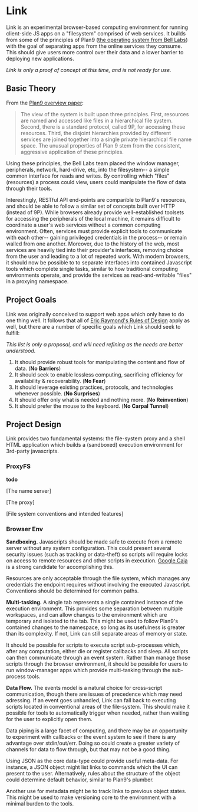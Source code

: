 Link
====

Link is an experimental browser-based computing environment for running client-side JS apps on a
"filesystem" comprised of web services. It builds from some of the principles of Plan9
([the operating system from Bell Labs](http://plan9.bell-labs.com/plan9/)) with the
goal of separating apps from the online services they consume. This should give users more control
over their data and a lower barrier to deploying new applications.

*Link is only a proof of concept at this time, and is not ready for use.*

## Basic Theory

From the [Plan9 overview paper](http://plan9.bell-labs.com/sys/doc/9.html):

 > The view of the system is built upon three principles. First, resources are named and accessed like
 > files in a hierarchical file system. Second, there is a standard protocol, called 9P, for accessing
 > these resources. Third, the disjoint hierarchies provided by different services are joined together
 > into a single private hierarchical file name space. The unusual properties of Plan 9 stem from the
 > consistent, aggressive application of these principles.
 
Using these principles, the Bell Labs team placed the window manager, peripherals, network, hard-drive,
etc, into the filesystem-- a simple common interface for reads and writes. By controlling which "files"
(resources) a process could view, users could manipulate the flow of data through their tools.

Interestingly, RESTful API end-points are comparible to Plan9's resources, and should be able to follow
a similar set of concepts built over HTTP (instead of 9P). While browsers already provide well-established
toolsets for accessing the peripherals of the local machine, it remains difficult to coordinate a user's
web services without a common computing environment. Often, services must provide explicit tools to
communicate with each other-- gaining privileged credentials in the process-- or remain walled
from one another. Moreover, due to the history of the web, most services are heavily tied into their
provider's interfaces, removing choice from the user and leading to a lot of repeated work. With modern
browsers, it should now be possible to to separate interfaces into contained Javascript tools which
complete single tasks, similar to how traditional computing environments operate, and provide the
services as read-and-writable "files" in a proxying namespace.

## Project Goals

Link was originally conceived to support web apps which only have to do one thing well. It follows that
all of [Eric Raymond's Rules of Design](http://en.wikipedia.org/wiki/Unix_philosophy) apply as well, but
there are a number of specific goals which Link should seek to fulfill:

*This list is only a proposal, and will need refining as the needs are better understood.*

 1. It should provide robust tools for manipulating the content and flow of data. (**No Barriers**)
 2. It should seek to enable lossless computing, sacrificing efficiency for availability & recoverability. (**No Fear**)
 3. It should leverage existing practices, protocols, and technologies whenever possible. (**No Surprises**)
 4. It should offer only what is needed and nothing more. (**No Reinvention**)
 4. It should prefer the mouse to the keyboard. (**No Carpal Tunnel**)

## Project Design

Link provides two fundamental systems: the file-system proxy and a shell HTML application
which builds a (sandboxed) execution environment for 3rd-party javascripts.

### ProxyFS

**todo**

[The name server]

[The proxy]

[File system conventions and intended features]

### Browser Env

**Sandboxing.** Javascripts should be made safe to execute from a remote server without any system
configuration. This could present several security issues (such as tracking or data-theft) so scripts
will require locks on access to remote resources and other scripts in execution. [Google Caja](http://code.google.com/p/google-caja/)
is a strong candidate for accomplishing this.

Resources are only acceptable through the file system, which manages any credentials the endpoint
requires without involving the executed Javascript. Conventions should be determined for common paths.

**Multi-tasking.** A single tab represents a single contained instance of the execution environment.
This provides some separation between multiple workspaces, and can allow changes to the environment
which are temporary and isolated to the tab. This might be used to follow Plan9's contained changes to
the namespace, so long as its usefulness is greater than its complexity. If not, Link can still
separate areas of memory or state.

It should be possible for scripts to execute script sub-processes which, after any computation, either
die or register callbacks and sleep. All scripts can then communicate through an event system. Rather than
manage those scripts through the browser environment, it should be possible for users to run window-manager
apps which provide multi-tasking through the sub-process tools.

**Data Flow.** The events model is a natural choice for cross-script communication, though there
are issues of precedence which may need adressing. If an event goes unhandled, Link can fall back to executing
scripts located in conventional areas of the file-system. This should make it possible for tools to automatically
trigger when needed, rather than waiting for the user to explicitly open them.

Data piping is a large facet of computing, and there may be an opportunity to experiment with callbacks
or the event system to see if there is any advantage over stdin/out/err. Doing so could create
a greater variety of channels for data to flow through, but that may not be a good thing.

Using JSON as the core data-type could provide useful meta-data. For instance, a JSON object might list links to
commands which the UI can present to the user. Alternatively, rules about the structure of the object could
determine default behavior, similar to Plan9's plumber.

Another use for metadata might be to track links to previous object states. This might be used to make versioning
core to the environment with a minimal burden to the tools.